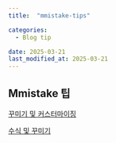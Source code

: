 ```yaml
---
title:  "mmistake-tips" 

categories:
  - Blog tip

date: 2025-03-21
last_modified_at: 2025-03-21
---
```


## Mmistake 팁

[꾸미기 및 커스터마이징](https://ansohxxn.github.io/blog/)

[수식 및 꾸미기](https://inhyeokyoo.github.io/categories/#github-pages)
